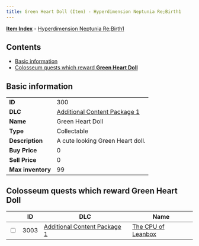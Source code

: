 ```yaml
---
title: Green Heart Doll (Item) - Hyperdimension Neptunia Re;Birth1
---
```


[**Item Index**](/neptunia/rb1/item/index.html) - [Hyperdimension Neptunia Re;Birth1](/neptunia/rb1)

## Contents

- [Basic information](#basic-information)
- [Colosseum quests which reward **Green Heart Doll**](#colosseum-quests-which-reward-green-heart-doll)

## Basic information

|   |   |
| -- | -- |
| **ID** | 300 |
| **DLC** | [Additional Content Package 1](/neptunia/rb1/dlc/10-pack1.html) |
| **Name** | Green Heart Doll |
| **Type** | Collectable |
| **Description** | A cute looking Green Heart doll. |
| **Buy Price** | 0 |
| **Sell Price** | 0 |
| **Max inventory** | 99 |


## Colosseum quests which reward **Green Heart Doll**

|    | ID | DLC | Name |
| -- | -- | --- | ---- |
| <input type="checkbox" id="rb1-colosseum-10-3003" class="trackbox" /> | 3003 | [Additional Content Package 1](/neptunia/rb1/dlc/10-pack1.html) | [The CPU of Leanbox](/neptunia/rb1/colosseum/10-3003-the-cpu-of-leanbox.html) |
